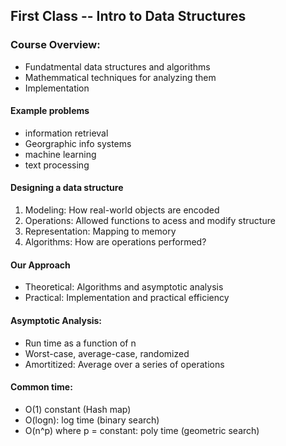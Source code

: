 ## First Class -- Intro to Data Structures
### Course Overview:
- Fundatmental data structures and algorithms
- Mathemmatical techniques for analyzing them
- Implementation

#### Example problems
- information retrieval 
- Georgraphic info systems
- machine learning
- text processing

#### Designing a data structure
1. Modeling: How real-world objects are encoded
2. Operations: Allowed functions to acess and modify structure
3. Representation: Mapping to memory
4. Algorithms: How are operations performed?

#### Our Approach
- Theoretical: Algorithms and asymptotic analysis
- Practical: Implementation and practical efficiency

#### Asymptotic Analysis: 
- Run time as a function of n
- Worst-case, average-case, randomized
- Amortitized: Average over a series of operations

#### Common time:
- O(1) constant (Hash map)
- O(logn): log time (binary search)
- O(n^p) where p = constant: poly time (geometric search)